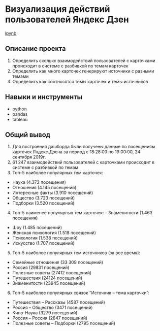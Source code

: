 # Визуализация действий пользователей Яндекс Дзен
[ipynb](https://github.com/ksyuuush/Portfolio-/blob/main/Project9/%D0%92%D0%B7%D0%B0%D0%B8%D0%BC%D0%BE%D0%B4%D0%B5%D0%B9%D1%81%D1%82%D0%B2%D0%B8%D0%B5%20%D0%BF%D0%BE%D0%BB%D1%8C%D0%B7%D0%BE%D0%B2%D0%B0%D1%82%D0%B5%D0%BB%D0%B5%D0%B9%20%D1%81%20%D0%BA%D0%B0%D1%80%D1%82%D0%BE%D1%87%D0%BA%D0%B0%D0%BC%D0%B8%20%D0%AF%D0%BD%D0%B4%D0%B5%D0%BA%D1%81.%D0%94%D0%B7%D0%B5%D0%BD.pdf)

## Описание проекта
1. Определить сколько взаимодействий пользователей с карточками происходит в системе с разбивкой по темам карточек
2. Определить как много карточек генерируют источники с разными темами
3. Определить как соотносятся темы карточек и темы источников

## Навыки и инструменты
- python
- pandas
- tableau
## Общий вывод
1. Для построения дашборда были получены данные по посещениям карточек Яндекс.Дзена за период с 18:28:00 по 19:00:00, 24
сентября 2019г.
2. 61 247 взаимодействий пользователей с карточками происходит в системе с разбивкой по темам
3. Топ-5 наиболее популярных тем карточек:
- Наука (4.372 посещения)
- Отношения (4.145 посещений)
- Интересные факты (3.910 посещений)
- Общество (3.723 посещений)
- Подборки (3.520 посещений)
4. Топ-5 наименее популярных тем карточек: - Знаменитости (1.463 посещения)
- Шоу (1.485 посещений)
- Женская психология (1.518 посещений)
- Психология (1.538 посещений)
- Искусство (1.707 посещений)
5. Топ-5 наиболее популярных тем источников (за все время):
- Семейные отношения (33 309 посещений)
- Россия (29831 посещений)
- Полезные советы (27412 посещений)
- Путешествия (24124 посещений)
- Знаменитости (23945 посещений)
6. Топ-5 наиболее популярных связок “Источник – тема карточки”:
- Путешествия – Рассказы (4587 посещений)
- Россия – Общество (3471 посещений)
- Кино-Наука (3279 посещений)
- Россия – Россия (2847 посещений)
- Полезные советы – Подборки (2795 посещений)
